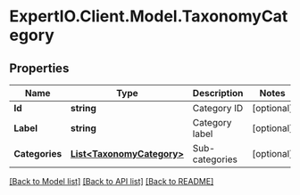 
# ExpertIO.Client.Model.TaxonomyCategory

## Properties

Name | Type | Description | Notes
------------ | ------------- | ------------- | -------------
**Id** | **string** | Category ID | [optional] 
**Label** | **string** | Category label | [optional] 
**Categories** | [**List&lt;TaxonomyCategory&gt;**](TaxonomyCategory.md) | Sub-categories | [optional] 

[[Back to Model list]](../README.md#documentation-for-models)
[[Back to API list]](../README.md#documentation-for-api-endpoints)
[[Back to README]](../README.md)

